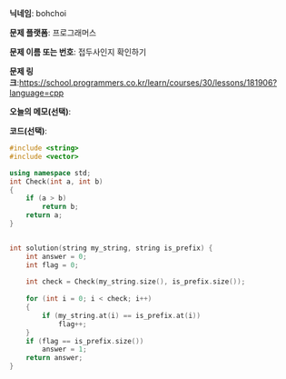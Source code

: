 **닉네임**: bohchoi

**문제 플랫폼**: 프로그래머스

**문제 이름 또는 번호**: 접두사인지 확인하기

**문제 링크**:https://school.programmers.co.kr/learn/courses/30/lessons/181906?language=cpp

**오늘의 메모(선택)**: 

**코드(선택)**:

```cpp
#include <string>
#include <vector>

using namespace std;
int Check(int a, int b)
{
    if (a > b)
        return b;
    return a;
}


int solution(string my_string, string is_prefix) {
    int answer = 0;
    int flag = 0;
    
    int check = Check(my_string.size(), is_prefix.size());
    
    for (int i = 0; i < check; i++)
    {
        if (my_string.at(i) == is_prefix.at(i))
            flag++;
    }
    if (flag == is_prefix.size())
        answer = 1;
    return answer;
}

```
